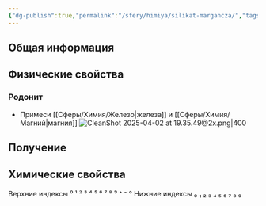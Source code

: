 ```yaml
---
{"dg-publish":true,"permalink":"/sfery/himiya/silikat-margancza/","tags":["Неорганика"]}
---
```


## Общая информация
## Физические свойства
### Родонит 
- Примеси [[Сферы/Химия/Железо\|железа]] и [[Сферы/Химия/Магний\|магния]]
![CleanShot 2025-04-02 at 19.35.49@2x.png|400](/img/user/%D0%90%D1%80%D1%85%D0%B8%D0%B2/%D0%9A%D1%8D%D1%88/CleanShot%202025-04-02%20at%2019.35.49@2x.png)
## Получение
## Химические свойства

Верхние индексы ⁰ ¹ ² ³ ⁴ ⁵ ⁶ ⁷ ⁸ ⁹ ⁺ ⁻ °
Нижние индексы ₀ ₁ ₂ ₃ ₄ ₅ ₆ ₇ ₈ ₉ 